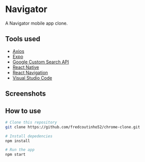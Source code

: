 # Navigator

A Navigator mobile app clone.

## Tools used

* [Axios](https://github.com/axios/axios)
* [Expo](https://expo.io/)
* [Google Custom Search API](https://developers.google.com/custom-search/v1/overview)
* [React Native](https://reactnative.dev/)
* [React Navigation](https://reactnavigation.org/)
* [Visual Studio Code](https://code.visualstudio.com/)

## Screenshots

## How to use

```bash
# Clone this repository
git clone https://github.com/fredcoutinho52/chrome-clone.git

# Install depedencies
npm install

# Run the app
npm start
```
